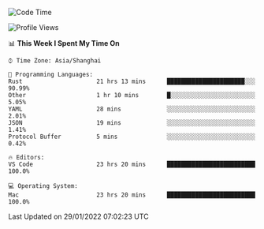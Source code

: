<!--START_SECTION:waka-->
![Code Time](http://img.shields.io/badge/Code%20Time-962%20hrs%2028%20mins-blue)

![Profile Views](http://img.shields.io/badge/Profile%20Views-19-blue)

📊 **This Week I Spent My Time On** 

```text
⌚︎ Time Zone: Asia/Shanghai

💬 Programming Languages: 
Rust                     21 hrs 13 mins      ██████████████████████░░░   90.99% 
Other                    1 hr 10 mins        █░░░░░░░░░░░░░░░░░░░░░░░░   5.05% 
YAML                     28 mins             ░░░░░░░░░░░░░░░░░░░░░░░░░   2.01% 
JSON                     19 mins             ░░░░░░░░░░░░░░░░░░░░░░░░░   1.41% 
Protocol Buffer          5 mins              ░░░░░░░░░░░░░░░░░░░░░░░░░   0.42%

🔥 Editors: 
VS Code                  23 hrs 20 mins      █████████████████████████   100.0%

💻 Operating System: 
Mac                      23 hrs 20 mins      █████████████████████████   100.0%

```


 Last Updated on 29/01/2022 07:02:23 UTC
<!--END_SECTION:waka-->

